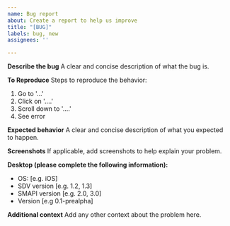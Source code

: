 ```yaml
---
name: Bug report
about: Create a report to help us improve
title: "[BUG]"
labels: bug, new
assignees: ''

---
```


**Describe the bug**
A clear and concise description of what the bug is.

**To Reproduce**
Steps to reproduce the behavior:
1. Go to '...'
2. Click on '....'
3. Scroll down to '....'
4. See error

**Expected behavior**
A clear and concise description of what you expected to happen.

**Screenshots**
If applicable, add screenshots to help explain your problem.

**Desktop (please complete the following information):**
 - OS: [e.g. iOS]
 - SDV version [e.g. 1.2, 1.3]
 - SMAPI version [e.g. 2.0, 3.0]
 - Version [e.g 0.1-prealpha]

**Additional context**
Add any other context about the problem here.
